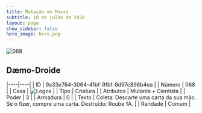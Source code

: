 ```yaml
---
title: Mutação em Massa
subtitle: 10 de julho de 2020
layout: page
show_sidebar: false
hero_image: hero.png
---
```


![068](https://cdn.keyforgegame.com/media/card_front/pt/479_068_QV49RX6JV444_pt.png)

## Dæmo-Droide

|----|----|
| ID | 9a33e764-3064-41bf-9fbf-8d97c896b4ea |
| Número | 068 |
| Casa | ![Logos](https://archonarcana.com/images/thumb/c/ce/Logos.png/22px-Logos.png "Logos") |
| Tipo | Criatura |
| Atributos | Mutante • Cientista |
| Poder | 3 |
| Armadura | 0 |
| Texto | Coleta: Descarte uma carta da sua mão. Se o fizer, compre uma carta.   Destruído: Roube 1A. |
| Raridade | Comum |
